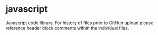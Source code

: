 # javascript

Javascript code library.  For history of files prior to GitHub upload please reference header block comments within the individual files.
